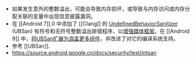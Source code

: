 - 如果发生意外的整数溢出，可能会导致内存损坏，或导致与内存访问或内存分配关联的变量中出现信息披露漏洞。
- 在 [[Android 7]].0 中添加了 [[Clang]] 的 [UndefinedBehaviorSanitizer](https://clang.llvm.org/docs/UndefinedBehaviorSanitizer.html) (UBSan) 有符号和无符号整数溢出排错程序，以[增强媒体框架](https://android-developers.googleblog.com/2016/05/hardening-media-stack.html)。在 [[Android 9]] 中，[将UBSan扩展为涵盖更多组件](https://android-developers.googleblog.com/2018/06/compiler-based-security-mitigations-in.html)，并改进了对它的编译系统支持。
- 参考 [[UBSan]].
- https://source.android.google.cn/docs/security/test/intsan